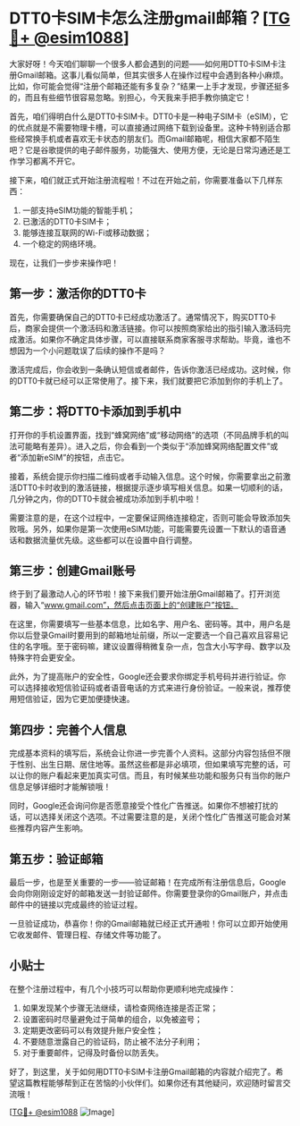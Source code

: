 # DTT0卡SIM卡怎么注册gmail邮箱？[[TG💪+ @esim1088](https://t.me/s/esim1088)]

大家好呀！今天咱们聊聊一个很多人都会遇到的问题——如何用DTT0卡SIM卡注册Gmail邮箱。这事儿看似简单，但其实很多人在操作过程中会遇到各种小麻烦。比如，你可能会觉得“注册个邮箱还能有多复杂？”结果一上手才发现，步骤还挺多的，而且有些细节很容易忽略。别担心，今天我来手把手教你搞定它！

首先，咱们得明白什么是DTT0卡SIM卡。DTT0卡是一种电子SIM卡（eSIM），它的优点就是不需要物理卡槽，可以直接通过网络下载到设备里。这种卡特别适合那些经常换手机或者喜欢无卡状态的朋友们。而Gmail邮箱呢，相信大家都不陌生吧？它是谷歌提供的电子邮件服务，功能强大、使用方便，无论是日常沟通还是工作学习都离不开它。

接下来，咱们就正式开始注册流程啦！不过在开始之前，你需要准备以下几样东西：

1. 一部支持eSIM功能的智能手机；
2. 已激活的DTT0卡SIM卡；
3. 能够连接互联网的Wi-Fi或移动数据；
4. 一个稳定的网络环境。

现在，让我们一步步来操作吧！

## 第一步：激活你的DTT0卡

首先，你需要确保自己的DTT0卡已经成功激活了。通常情况下，购买DTT0卡后，商家会提供一个激活码和激活链接。你可以按照商家给出的指引输入激活码完成激活。如果你不确定具体步骤，可以直接联系商家客服寻求帮助。毕竟，谁也不想因为一个小问题耽误了后续的操作不是吗？

激活完成后，你会收到一条确认短信或者邮件，告诉你激活已经成功。这时候，你的DTT0卡就已经可以正常使用了。接下来，我们就要把它添加到你的手机上了。

## 第二步：将DTT0卡添加到手机中

打开你的手机设置界面，找到“蜂窝网络”或“移动网络”的选项（不同品牌手机的叫法可能略有差异）。进入之后，你会看到一个类似于“添加蜂窝网络配置文件”或者“添加新eSIM”的按钮，点击它。

接着，系统会提示你扫描二维码或者手动输入信息。这个时候，你需要拿出之前激活DTT0卡时收到的激活链接，根据提示逐步填写相关信息。如果一切顺利的话，几分钟之内，你的DTT0卡就会被成功添加到手机中啦！

需要注意的是，在这个过程中，一定要保证网络连接稳定，否则可能会导致添加失败哦。另外，如果你是第一次使用eSIM功能，可能需要先设置一下默认的语音通话和数据流量优先级。这些都可以在设置中自行调整。

## 第三步：创建Gmail账号

终于到了最激动人心的环节啦！接下来我们要开始注册Gmail邮箱了。打开浏览器，输入“www.gmail.com”，然后点击页面上的“创建账户”按钮。

在这里，你需要填写一些基本信息，比如名字、用户名、密码等。其中，用户名是你以后登录Gmail时要用到的邮箱地址前缀，所以一定要选一个自己喜欢且容易记住的名字哦。至于密码嘛，建议设置得稍微复杂一点，包含大小写字母、数字以及特殊字符会更安全。

此外，为了提高账户的安全性，Google还会要求你绑定手机号码并进行验证。你可以选择接收短信验证码或者语音电话的方式来进行身份验证。一般来说，推荐使用短信验证，因为它更加便捷快速。

## 第四步：完善个人信息

完成基本资料的填写后，系统会让你进一步完善个人资料。这部分内容包括但不限于性别、出生日期、居住地等。虽然这些都是非必填项，但如果填写完整的话，可以让你的账户看起来更加真实可信。而且，有时候某些功能和服务只有当你的账户信息足够详细时才能解锁哦！

同时，Google还会询问你是否愿意接受个性化广告推送。如果你不想被打扰的话，可以选择关闭这个选项。不过需要注意的是，关闭个性化广告推送可能会对某些推荐内容产生影响。

## 第五步：验证邮箱

最后一步，也是至关重要的一步——验证邮箱！在完成所有注册信息后，Google会向你刚刚设定好的邮箱发送一封验证邮件。你需要登录你的Gmail账户，并点击邮件中的链接以完成最终的验证过程。

一旦验证成功，恭喜你！你的Gmail邮箱就已经正式开通啦！你可以立即开始使用它收发邮件、管理日程、存储文件等功能了。

## 小贴士

在整个注册过程中，有几个小技巧可以帮助你更顺利地完成操作：

1. 如果发现某个步骤无法继续，请检查网络连接是否正常；
2. 设置密码时尽量避免过于简单的组合，以免被盗号；
3. 定期更改密码可以有效提升账户安全性；
4. 不要随意泄露自己的验证码，防止被不法分子利用；
5. 对于重要邮件，记得及时备份以防丢失。

好了，到这里，关于如何用DTT0卡SIM卡注册Gmail邮箱的内容就介绍完了。希望这篇教程能够帮到正在苦恼的小伙伴们。如果你还有其他疑问，欢迎随时留言交流哦！

[[TG💪+ @esim1088](https://t.me/s/esim1088) ![Image](https://i.postimg.cc/4NQfJmqS/Snipaste-2025-05-13-00-14-12.png)]